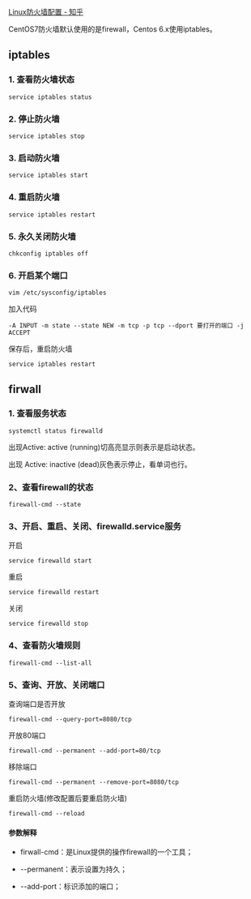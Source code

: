 [Linux防火墙配置 - 知乎](https://zhuanlan.zhihu.com/p/290709030)

CentOS7防火墙默认使用的是firewall，Centos 6.x使用iptables。

## iptables

### 1. 查看防火墙状态

```text
service iptables status  
```

### 2. 停止防火墙

```text
service iptables stop  
```

### 3. 启动防火墙

```text
service iptables start
```

### 4. 重启防火墙

```text
service iptables restart  
```

### 5. 永久关闭防火墙

```
chkconfig iptables off  
```

### 6. 开启某个端口

```
vim /etc/sysconfig/iptables
```

加入代码

```
-A INPUT -m state --state NEW -m tcp -p tcp --dport 要打开的端口 -j ACCEPT
```

保存后，重启防火墙

```
service iptables restart
```



## firwall

### 1. 查看服务状态

```
systemctl status firewalld
```

出现Active: active (running)切高亮显示则表示是启动状态。

出现 Active: inactive (dead)灰色表示停止，看单词也行。

### **2、查看firewall的状态**

```text
firewall-cmd --state
```

### **3、开启、重启、关闭、firewalld.service服务**

开启

```text
service firewalld start
```

重启

```text
service firewalld restart
```

关闭

```text
service firewalld stop
```

### **4、查看防火墙规则**

```text
firewall-cmd --list-all 
```

### **5、查询、开放、关闭端口**

查询端口是否开放

```text
firewall-cmd --query-port=8080/tcp
```

开放80端口

```text
firewall-cmd --permanent --add-port=80/tcp
```

移除端口

```text
firewall-cmd --permanent --remove-port=8080/tcp
```

重启防火墙(修改配置后要重启防火墙)

```text
firewall-cmd --reload
```

#### 参数解释

- firwall-cmd：是Linux提供的操作firewall的一个工具；

- --permanent：表示设置为持久； 
- --add-port：标识添加的端口；

